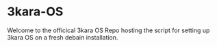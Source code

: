 # 3kara-OS

Welcome to the officical 3kara OS Repo hosting the script for setting up 3kara OS on a fresh debain installation.
